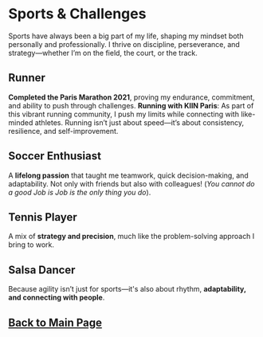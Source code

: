 # Sports & Challenges

Sports have always been a big part of my life, shaping my mindset both personally and professionally. I thrive on discipline, perseverance, and strategy—whether I’m on the field, the court, or the track.

## Runner
**Completed the Paris Marathon 2021**, proving my endurance, commitment, and ability to push through challenges. **Running with KIIN Paris**: As part of this vibrant running community, I push my limits while connecting with like-minded athletes. Running isn’t just about speed—it’s about consistency, resilience, and self-improvement.

## Soccer Enthusiast
A **lifelong passion** that taught me teamwork, quick decision-making, and adaptability. Not only with friends but also with colleagues! (*You cannot do a good Job is Job is the only thing you do*).

## Tennis Player
A mix of **strategy and precision**, much like the problem-solving approach I bring to work.

## Salsa Dancer
Because agility isn’t just for sports—it's also about rhythm, **adaptability, and connecting with people**.

## [Back to Main Page](https://teoka.github.io)
